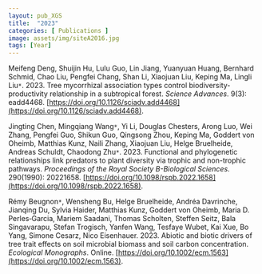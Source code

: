 ```yaml
---
layout: pub_XGS
title:  "2023"
categories: [ Publications ]
image: assets/img/siteA2016.jpg
tags: [Year]
---
```

Meifeng Deng, Shuijin Hu, Lulu Guo, Lin Jiang, Yuanyuan Huang, Bernhard Schmid, Chao Liu, Pengfei Chang, Shan Li, Xiaojuan Liu, Keping Ma, Lingli Liu<code>&ast;</code>. 2023. Tree mycorrhizal association types control biodiversity-productivity relationship in a subtropical forest. *Science Advances*. 9(3): eadd4468. [https://doi.org/10.1126/sciadv.add4468](https://doi.org/10.1126/sciadv.add4468). 

Jingting Chen, Mingqiang Wang<code>&ast;</code>, Yi Li, Douglas Chesters, Arong Luo, Wei Zhang, Pengfei Guo, Shikun Guo, Qingsong Zhou, Keping Ma, Goddert von Oheimb, Matthias Kunz, Naili Zhang, Xiaojuan Liu, Helge Bruelheide, Andreas Schuldt, Chaodong Zhu<code>&ast;</code>. 2023. Functional and phylogenetic relationships link predators to plant diversity via trophic and non-trophic pathways. *Proceedings of the Royal Society B-Biological Sciences*. 290(1990): 20221658. [https://doi.org/10.1098/rspb.2022.1658](https://doi.org/10.1098/rspb.2022.1658). 

Rémy Beugnon<code>&ast;</code>, Wensheng Bu, Helge Bruelheide, Andréa Davrinche, Jianqing Du, Sylvia Haider, Matthias Kunz, Goddert von Oheimb, Maria D. Perles‐Garcia, Mariem Saadani, Thomas Scholten, Steffen Seitz, Bala Singavarapu, Stefan Trogisch, Yanfen Wang, Tesfaye Wubet, Kai Xue, Bo Yang, Simone Cesarz, Nico Eisenhauer. 2023. Abiotic and biotic drivers of tree trait effects on soil microbial biomass and soil carbon concentration. *Ecological Monographs*. Online. [https://doi.org/10.1002/ecm.1563](https://doi.org/10.1002/ecm.1563). 

